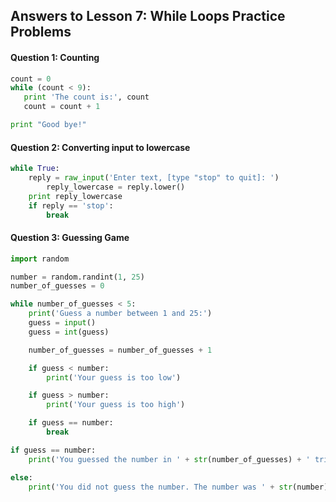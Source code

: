 ## Answers to Lesson 7: While Loops Practice Problems

#### Question 1: Counting
```python
count = 0
while (count < 9):
   print 'The count is:', count
   count = count + 1

print "Good bye!"
```

#### Question 2: Converting input to lowercase

```python
while True:
    reply = raw_input('Enter text, [type "stop" to quit]: ')
		reply_lowercase = reply.lower()
    print reply_lowercase
    if reply == 'stop':
        break
```

#### Question 3: Guessing Game

```python
import random

number = random.randint(1, 25)
number_of_guesses = 0

while number_of_guesses < 5:
    print('Guess a number between 1 and 25:')
    guess = input()
    guess = int(guess)

    number_of_guesses = number_of_guesses + 1

    if guess < number:
        print('Your guess is too low')

    if guess > number:
        print('Your guess is too high')

    if guess == number:
        break

if guess == number:
    print('You guessed the number in ' + str(number_of_guesses) + ' tries!')

else:
    print('You did not guess the number. The number was ' + str(number))
```
